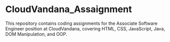 # CloudVandana_Assaignment
This repository contains coding assignments for the Associate Software Engineer position at CloudVandana, covering HTML, CSS, JavaScript, Java, DOM Manipulation, and OOP.
